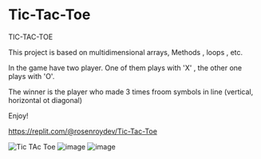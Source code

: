 # Tic-Tac-Toe

<h> TIC-TAC-TOE </h>

This project is based on multidimensional arrays, Methods , loops , etc.

In the game have two player. One of them plays with 'X' , the other one plays with 'O'.

The winner is the player who made 3 times froom symbols in line (vertical, horizontal ot diagonal)

Enjoy!

<h>https://replit.com/@rosenroydev/Tic-Tac-Toe</h>






![Tic TAc Toe](https://user-images.githubusercontent.com/122979363/234808447-06cfca89-de0f-4a61-ad05-a4e9d1cf5783.png)
![image](https://user-images.githubusercontent.com/122979363/234808588-58d89c4d-96ea-4201-836d-7257d168d07d.png)
![image](https://user-images.githubusercontent.com/122979363/234808735-265d826f-6e36-41a2-80a4-fc8a7eb4691f.png)


